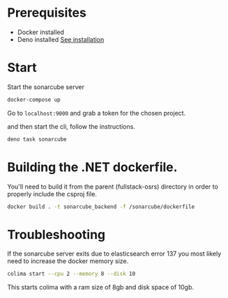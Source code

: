 # Prerequisites

- Docker installed
- Deno installed [See installation](https://docs.deno.com/runtime/getting_started/installation/)

# Start 

Start the sonarcube server

```bash
docker-compose up
```

Go to  `localhost:9000` and grab a token for the chosen project. 


and then start the cli, follow the instructions.

```bash
deno task sonarcube
```


# Building the .NET dockerfile.

You'll need to build it from the parent (fullstack-osrs) directory in order to properly include the csproj file.

```bash
docker build . -t sonarcube_backend -f /sonarcube/dockerfile
```

# Troubleshooting

If the sonarcube server exits due to elasticsearch error 137 you most likely need to increase the docker memory size.

```bash
colima start --cpu 2 --memory 8 --disk 10 
```

This starts colima with a ram size of 8gb and disk space of 10gb. 
